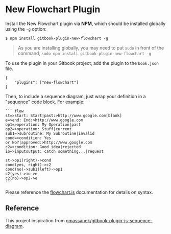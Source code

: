 New Flowchart Plugin
==============

Install the New Flowchart plugin via **NPM**, which should be installed globally using the `-g` option:

```
$ npm install gitbook-plugin-new-flowchart -g
```

> As you are installing globally, you may need to put `sudo` in front of the command, `sudo npm install gitbook-plugin-new-flowchart -g`


To use the plugin in your Gitbook project, add the plugin to the `book.json` file.

```
{
    "plugins": ["new-flowchart"]
}
```

Then, to include a sequence diagram, just wrap your definition in a "sequence" code block. For example:

    ``` flow
    st=>start: Start|past:>http://www.google.com[blank]
    e=>end: End:>http://www.google.com
    op1=>operation: My Operation|past
    op2=>operation: Stuff|current
    sub1=>subroutine: My Subroutine|invalid
    cond=>condition: Yes
    or No?|approved:>http://www.google.com
    c2=>condition: Good idea|rejected
    io=>inputoutput: catch something...|request

    st->op1(right)->cond
    cond(yes, right)->c2
    cond(no)->sub1(left)->op1
    c2(yes)->io->e
    c2(no)->op2->e
    ```

Please reference the [flowchart.js](https://adrai.github.io/flowchart.js/) documentation for details on syntax.

## Reference
This project inspiration from [gmassanek/gitbook-plugin-js-sequence-diagram](https://github.com/gmassanek/gitbook-plugin-js-sequence-diagram).
